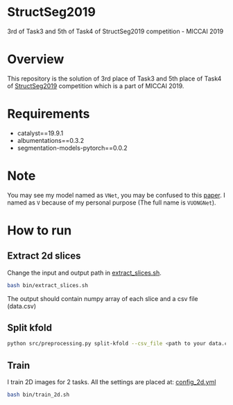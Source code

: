 # StructSeg2019
3rd of Task3 and 5th of Task4 of StructSeg2019 competition - MICCAI 2019

# Overview  

This repository is the solution of 3rd place of Task3 and 5th place of Task4 of [StructSeg2019](https://structseg2019.grand-challenge.org/) competition which is a part of MICCAI 2019. 


# Requirements 
- catalyst==19.9.1 
- albumentations==0.3.2 
- segmentation-models-pytorch==0.0.2 


# Note 
You may see my model named as `VNet`, you may be confused to this [paper](https://arxiv.org/abs/1606.04797). I named as `V` because of my personal purpose (The full name is `VUONGNet`). 

# How to run 

## Extract 2d slices 
Change the input and output path in [extract_slices.sh](bin/extract_slices.sh#L22). 

```bash
bash bin/extract_slices.sh
``` 

The output should contain numpy array of each slice and a csv file (data.csv)

## Split kfold 

```bash 
python src/preprocessing.py split-kfold --csv_file <path to your data.csv file> --n_folds 5 --out_dir <path to your output> 
```

## Train 

I train 2D images for 2 tasks.
All the settings are placed at: [config_2d.yml](configs/config_2d.yml)

```bash 
bash bin/train_2d.sh 
```
